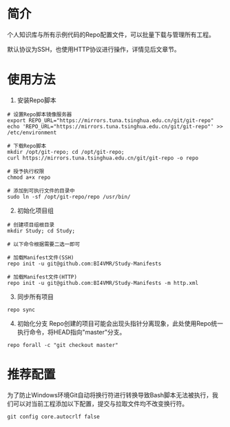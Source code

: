 # 简介
个人知识库与所有示例代码的Repo配置文件，可以批量下载与管理所有工程。

默认协议为SSH，也使用HTTP协议进行操作，详情见后文章节。

# 使用方法
1. 安装Repo脚本

```text
# 设置Repo脚本镜像服务器
export REPO_URL="https://mirrors.tuna.tsinghua.edu.cn/git/git-repo"
echo 'REPO_URL="https://mirrors.tuna.tsinghua.edu.cn/git/git-repo"' >> /etc/environment

# 下载Repo脚本
mkdir /opt/git-repo; cd /opt/git-repo;
curl https://mirrors.tuna.tsinghua.edu.cn/git/git-repo -o repo

# 授予执行权限
chmod a+x repo

# 添加到可执行文件的目录中
sudo ln -sf /opt/git-repo/repo /usr/bin/
```

2. 初始化项目组

```text
# 创建项目组根目录
mkdir Study; cd Study;

# 以下命令根据需要二选一即可

# 加载Manifest文件(SSH)
repo init -u git@github.com:BI4VMR/Study-Manifests

# 加载Manifest文件(HTTP)
repo init -u git@github.com:BI4VMR/Study-Manifests -m http.xml
```

3. 同步所有项目

```text
repo sync
```

4. 初始化分支
Repo创建的项目可能会出现头指针分离现象，此处使用Repo统一执行命令，将HEAD指向"master"分支。

```text
repo forall -c "git checkout master"
```

# 推荐配置
为了防止Windows环境Git自动将换行符进行转换导致Bash脚本无法被执行，我们可以对当前工程添加以下配置，提交与拉取文件均不改变换行符。

```text
git config core.autocrlf false
```


<!-- Hide

# 提交命令
常用：

```text
msg=$(uuidgen | awk '{print toupper($0)}'); git add .; git commit -m "$msg"; git push;
```

完整：

```text
msg=$(uuidgen | awk '{print toupper($0)}'); git add .; git commit -m "$msg";git push github; git push private;
```

-->

